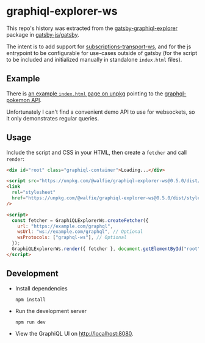 # graphiql-explorer-ws

This repo's history was extracted from the [gatsby-graphiql-explorer] package
in [gatsby-js/gatsby].

The intent is to add support for [subscriptions-transport-ws], and for
the js entrypoint to be configurable for use-cases outside of gatsby
(for the script to be included and initialized manually in standalone `index.html` files).

[gatsby-graphiql-explorer]: https://github.com/gatsbyjs/gatsby/tree/master/packages/gatsby-graphiql-explorer
[gatsby-js/gatsby]: https://github.com/gatsbyjs/gatsby
[subscriptions-transport-ws]: https://github.com/apollographql/subscriptions-transport-ws

## Example

There is [an example `index.html` page on unpkg](https://unpkg.com/@walfie/graphiql-explorer-ws/dist/index.html)
pointing to the [graphql-pokemon API](https://github.com/lucasbento/graphql-pokemon).

Unfortunately I can't find a convenient demo API to use for websockets, so it
only demonstrates regular queries.

## Usage

Include the script and CSS in your HTML, then create a `fetcher` and call `render`:

```html
<div id="root" class="graphiql-container">Loading...</div>

<script src="https://unpkg.com/@walfie/graphiql-explorer-ws@0.5.0/dist/graphiql-explorer-ws.js"></script>
<link
  rel="stylesheet"
  href="https://unpkg.com/@walfie/graphiql-explorer-ws@0.5.0/dist/styles.css"
/>

<script>
  const fetcher = GraphiQLExplorerWs.createFetcher({
    url: "https://example.com/graphql",
    wsUrl: "ws://example.com/graphql", // Optional
    wsProtocols: ["graphql-ws"], // Optional
  });
  GraphiQLExplorerWs.render({ fetcher }, document.getElementById("root"));
</script>
```

## Development

- Install dependencies

  ```
  npm install
  ```

- Run the development server

  ```
  npm run dev
  ```

- View the GraphiQL UI on <http://localhost:8080>.
